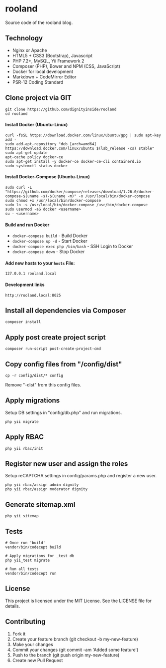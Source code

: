 # rooland

Source code of the rooland blog.

## Technology

- Nginx or Apache
- HTML5 + CSS3 (Bootstrap), Javascript
- PHP 7.2+, MySQL, Yii Framework 2
- Composer (PHP), Bower and NPM (CSS, JavaScript)
- Docker for local development
- Markdown + CodeMirror Editor
- PSR-12 Coding Standard

## Clone project via GIT

```
git clone https://github.com/dignityinside/rooland
cd rooland
```

#### Install Docker (Ubuntu-Linux)

```
curl -fsSL https://download.docker.com/linux/ubuntu/gpg | sudo apt-key add -
sudo add-apt-repository "deb [arch=amd64] https://download.docker.com/linux/ubuntu $(lsb_release -cs) stable"
sudo apt-get update
apt-cache policy docker-ce
sudo apt-get install -y docker-ce docker-ce-cli containerd.io
sudo systemctl status docker
```


#### Install Docker-Compose (Ubuntu-Linux)

```
sudo curl -L "https://github.com/docker/compose/releases/download/1.26.0/docker-compose-$(uname -s)-$(uname -m)" -o /usr/local/bin/docker-compose
sudo chmod +x /usr/local/bin/docker-compose
sudo ln -s /usr/local/bin/docker-compose /usr/bin/docker-compose
sudo usermod -aG docker <username>
su - <username>
```

#### Build and run Docker

- `docker-compose build` - Build Docker
- `docker-compose up -d` - Start Docker
- `docker-compose exec php /bin/bash` - SSH Login to Docker
- `docker-compose down` - Stop Docker

#### Add new hosts to your `hosts` File:

```
127.0.0.1 rooland.local
```

#### Development links
```
http://rooland.local:8025
```

## Install all dependencies via Composer

```
composer install
```

## Apply post create project script

```
composer run-script post-create-project-cmd
```

## Copy config files from "/config/dist"

```
cp -r config/dist/* config
```

Remove "-dist" from this config files.

## Apply migrations

Setup DB settings in "config/db.php" and run migrations.

```
php yii migrate
```

## Apply RBAC

```
php yii rbac/init 
```

## Register new user and assign the roles

Setup reCAPTCHA settings in config/params.php and register a new user.

```
php yii rbac/assign admin dignity
php yii rbac/assign moderator dignity
```

## Generate sitemap.xml

```
php yii sitemap
```

## Tests

```
# Once run 'build'
vendor/bin/codecept build

# Apply migrations for _test db
php yii_test migrate

# Run all tests
vendor/bin/codecept run
```

## License
This project is licensed under the MIT License. See the LICENSE file for details.

## Contributing
1. Fork it
2. Create your feature branch (git checkout -b my-new-feature)
3. Make your changes
4. Commit your changes (git commit -am 'Added some feature')
5. Push to the branch (git push origin my-new-feature)
6. Create new Pull Request
